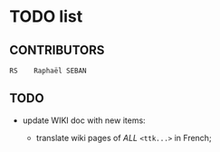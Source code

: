 <!-- encoding: UTF-8 -->

# TODO list

## CONTRIBUTORS

    RS    Raphaël SEBAN

## TODO

* update WIKI doc with new items:

    * translate wiki pages of *ALL* `<ttk...>` in French;
